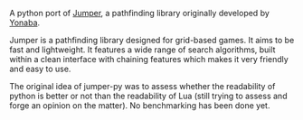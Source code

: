 A python port of [Jumper](https://github.com/Yonaba/Jumper), a pathfinding library originally developed by [Yonaba](https://github.com/Yonaba).

Jumper is a pathfinding library designed for grid-based games. It aims to be fast and lightweight. It features a wide range of search algorithms, built within a clean interface with chaining features which makes it very friendly and easy to use.

The original idea of jumper-py was to assess whether the readability of python is better or not than the readability of Lua (still trying to assess and forge an opinion on the matter). No benchmarking has been done yet.


